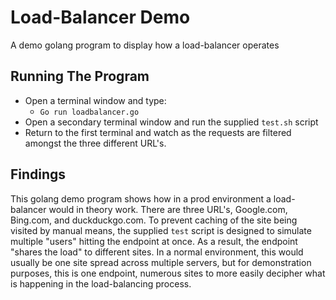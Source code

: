 
# Load-Balancer Demo

A demo golang program to display how a load-balancer operates


## Running The Program
* Open a terminal window and type:
    * `Go run loadbalancer.go`
* Open a secondary terminal window and run the supplied `test.sh` script
* Return to the first terminal and watch as the requests are filtered amongst the three different URL's.

## Findings

 This golang demo program shows how in a prod environment a load-balancer would in theory work. There are three URL's, Google.com, Bing.com, and duckduckgo.com. To prevent caching of the site being visited by manual means, the supplied `test` script is designed to simulate multiple "users" hitting the endpoint at once. As a result, the endpoint "shares the load" to different sites. In a normal environment, this would usually be one site spread across multiple servers, but for demonstration purposes, this is one endpoint, numerous sites to more easily decipher what is happening in the load-balancing process.